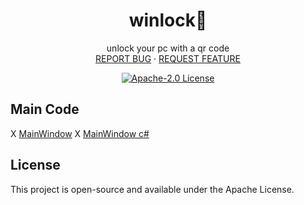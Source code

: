 <h1 align="center">winlock🔐</h1>
<p align="center">unlock your pc with a qr code
<br />
    <a href="https://github.com/gurraoptimus/winlock/issues">REPORT BUG</a>
    ·
    <a href="https://github.com/gurraoptimus/winlock/issues">REQUEST FEATURE</a>
<p align="center">
    <a href="https://opensource.org/licenses/Apache-2.0">
        <img src=" https://img.shields.io/github/license/gurraoptimus/winlock.svg?-style=flat-square" alt="Apache-2.0 License">
    </a>
</p>

## Main Code
X [MainWindow](MainWindow.xaml)
X [MainWindow c#](MainWindow.xaml.cs)

## License

This project is open-source and available under the Apache License.

[license-shield]: https://img.shields.io/github/license/gurraoptimus/winlock.svg?-style=flat-square
[license-url]: https://github.com/gurraoptimus/winlock/blob/main/LICENSE